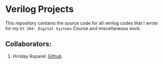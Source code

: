 # Verilog Projects

This repository contains the source code for all verilog codes that I wrote for my `ES 204: Digital Systems` Course and miscellaneous work.

## Collaborators:

1. Hrriday Ruparel: [Github](https://github.com/Robohrriday)

